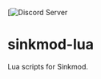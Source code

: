 [![Discord Server](https://img.shields.io/discord/668791291240513536?label=Discord%20Server)

# sinkmod-lua
Lua scripts for Sinkmod.
